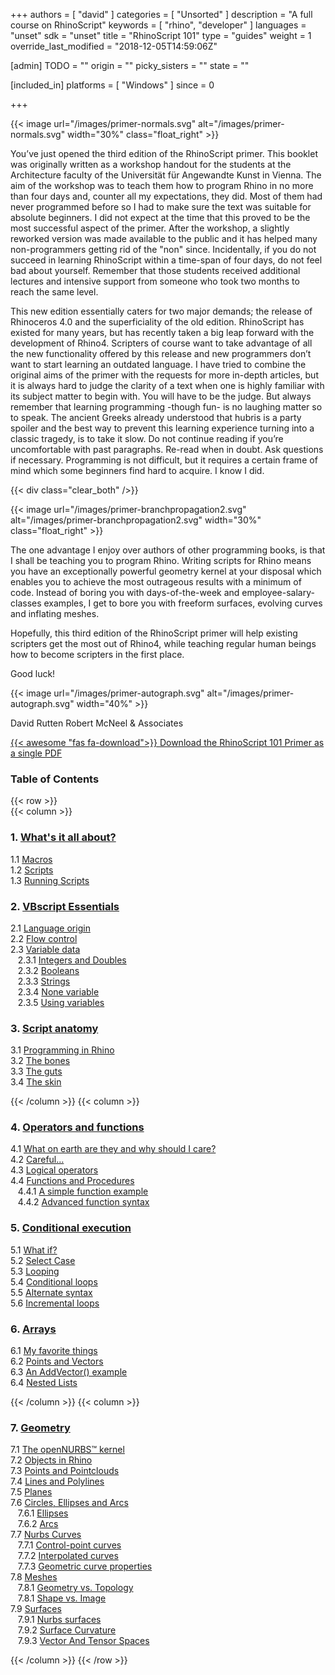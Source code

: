 +++
authors = [ "david" ]
categories = [ "Unsorted" ]
description = "A full course on RhinoScript"
keywords = [ "rhino", "developer" ]
languages = "unset"
sdk = "unset"
title = "RhinoScript 101"
type = "guides"
weight = 1
override_last_modified = "2018-12-05T14:59:06Z"

[admin]
TODO = ""
origin = ""
picky_sisters = ""
state = ""

[included_in]
platforms = [ "Windows" ]
since = 0

+++

<div class="row">
<div class="col-md-12" markdown="1">  
  
</div>
<div class="col-md-8 col-sm-12 col-sm-12" markdown="1">  

{{< image url="/images/primer-normals.svg" alt="/images/primer-normals.svg" width="30%" class="float_right" >}}

You’ve just opened the third edition of the RhinoScript primer. This booklet was originally written as a workshop handout for the students at the Architecture faculty of the Universität für Angewandte Kunst in Vienna. The aim of the workshop was to teach them how to program Rhino in no more than four days and, counter all my expectations, they did. Most of them had never programmed before so I had to make sure the text was suitable for absolute beginners. I did not expect at the time that this proved to be the most successful aspect of the primer. After the workshop, a slightly reworked version was made available to the public and it has helped many non-programmers getting rid of the "non" since. Incidentally, if you do not succeed in learning RhinoScript within a time-span of four days, do not feel bad about yourself. Remember that those students received additional lectures and intensive support from someone who took two months to reach the same level.


This new edition essentially caters for two major demands; the release of Rhinoceros 4.0 and the superficiality of the old edition. RhinoScript has existed for many years, but has recently taken a big leap forward with the development of Rhino4. Scripters of course want to take advantage of all the new functionality offered by this release and new programmers don’t want to start learning an outdated language. I have tried to combine the original aims of the primer with the requests for more in-depth articles, but it is always hard to judge the clarity of a text when one is highly familiar with its subject matter to begin with. You will have to be the judge. But always remember that learning programming -though fun- is no laughing matter so to speak. The ancient Greeks already understood that hubris is a party spoiler and the best way to prevent this learning experience turning into a classic tragedy, is to take it slow. Do not continue reading if you’re uncomfortable with past paragraphs. Re-read when in doubt. Ask questions if necessary. Programming is not difficult, but it requires a certain frame of mind which some beginners find hard to acquire. I know I did.


{{< div class="clear_both" />}}

{{< image url="/images/primer-branchpropagation2.svg" alt="/images/primer-branchpropagation2.svg" width="30%" class="float_right" >}}

The one advantage I enjoy over authors of other programming books, is that I shall be teaching you to program Rhino. Writing scripts for Rhino means you have an exceptionally powerful geometry kernel at your disposal which enables you to achieve the most outrageous results with a minimum of code. Instead of boring you with days-of-the-week and employee-salary-classes examples, I get to bore you with freeform surfaces, evolving curves and inflating meshes.

Hopefully, this third edition of the RhinoScript primer will help existing scripters get the most out of Rhino4, while teaching regular human beings how to become scripters in the first place.

Good luck!  


{{< image url="/images/primer-autograph.svg" alt="/images/primer-autograph.svg" width="40%" >}}  

</div>  

  
</div>  

<div class="row">  
<div class="col-md-12" markdown="1">  

David Rutten
Robert McNeel & Associates

[{{< awesome "fas fa-download">}} ](http://www.rhino3d.com/download/rhino/5.0/rhinoscript101) [Download the RhinoScript 101 Primer as a single PDF ](http://www.rhino3d.com/download/rhino/5.0/rhinoscript101)

### Table of Contents  
</div>  
</div>  

{{< row >}}  
{{< column >}}  

### 1. [What's it all about?](/guides/rhinoscript/primer-101/1-whats-it-all-about/)

   1.1 [Macros](/guides/rhinoscript/primer-101/1-whats-it-all-about/#11-macros)  
   1.2 [Scripts](/guides/rhinoscript/primer-101/1-whats-it-all-about/#12-scripts)  
   1.3 [Running Scripts](/guides/rhinoscript/primer-101/1-whats-it-all-about/#13-scripts)  

### 2. [VBscript Essentials](/guides/rhinoscript/primer-101/2-vbscript-essentials/)  

   2.1	[Language origin](/guides/rhinoscript/primer-101/2-vbscript-essentials/#21-language-origin)  
   2.2	[Flow control](/guides/rhinoscript/primer-101/2-vbscript-essentials/#f22-low-control)  
   2.3	[Variable data](/guides/rhinoscript/primer-101/2-vbscript-essentials/#23-variable-data)  
&nbsp;&nbsp; 2.3.1	[Integers and Doubles](/guides/rhinoscript/primer-101/2-vbscript-essentials/#231-integers-and-doubles)  
&nbsp;&nbsp; 2.3.2	[Booleans](/guides/rhinoscript/primer-101/2-vbscript-essentials/#232-booleans)  
&nbsp;&nbsp; 2.3.3	[Strings](/guides/rhinoscript/primer-101/2-vbscript-essentials/#233-strings)  
&nbsp;&nbsp; 2.3.4	[None variable](/guides/rhinoscript/primer-101/2-vbscript-essentials/#234-none-variable)  
&nbsp;&nbsp; 2.3.5	[Using variables](/guides/rhinoscript/primer-101/2-vbscript-essentials/#235-using-variables)  

### 3. [Script anatomy](/guides/rhinoscript/primer-101/3-script-anatomy/)

   3.1 [Programming in Rhino](/guides/rhinoscript/primer-101/3-script-anatomy/#31-programming-in-rhino)    
   3.2 [The bones](/guides/rhinoscript/primer-101/3-script-anatomy/#32-the-bones)  
   3.3 [The guts](/guides/rhinoscript/primer-101/3-script-anatomy/#33-the-guts)  
   3.4 [The skin](/guides/rhinoscript/primer-101/3-script-anatomy/#34-the-skin)  

{{< /column >}}
{{< column >}}


### 4. [Operators and functions](/guides/rhinoscript/primer-101/4-operators-and-functions/)

   4.1	[What on earth are they and why should I care?](/guides/rhinoscript/primer-101/4-operators-and-functions/#41-what-on-earth-are-they-and-why-should-i-care)   
   4.2	[Careful…](/guides/rhinoscript/primer-101/4-operators-and-functions/#42-careful)     
   4.3	[Logical operators](/guides/rhinoscript/primer-101/4-operators-and-functions/#43-logical-operators)     
   4.4	[Functions and Procedures](/guides/rhinoscript/primer-101/4-operators-and-functions/#44-functions-and-procedures)     
&nbsp;&nbsp; 4.4.1 [A simple function example](/guides/rhinoscript/primer-101/4-operators-and-functions/#441-a-simple-function-example)     
&nbsp;&nbsp; 4.4.2 [Advanced function syntax](/guides/rhinoscript/primer-101/4-operators-and-functions/#442-advanced-function-syntax)     


### 5. [Conditional execution](/guides/rhinoscript/primer-101/5-conditional-execution/)

   5.1	[What if?](/guides/rhinoscript/primer-101/5-conditional-execution/#51-what-if)  
   5.2	[Select Case](/guides/rhinoscript/primer-101/5-conditional-execution/#52-select-case)  
   5.3	[Looping](/guides/rhinoscript/primer-101/5-conditional-execution/#53-looping)  
   5.4	[Conditional loops](/guides/rhinoscript/primer-101/5-conditional-execution/#54-conditional-loops)  
   5.5	[Alternate syntax](/guides/rhinoscript/primer-101/5-conditional-execution/#55-alternate-syntax)   
   5.6	[Incremental loops](/guides/rhinoscript/primer-101/5-conditional-execution/#56-incremental-loops)


### 6. [Arrays](/guides/rhinoscript/primer-101/6-arrays/)

   6.1	[My favorite things](/guides/rhinoscript/primer-101/6-arrays/#61-my-favorite-things)  
   6.2	[Points and Vectors](/guides/rhinoscript/primer-101/6-arrays/#62-points-and-vectors)  
   6.3	[An AddVector() example](/guides/rhinoscript/primer-101/6-arrays/#63-an-addvector-example)  
   6.4	[Nested Lists](/guides/rhinoscript/primer-101/6-arrays/#64-nested-lists)  

{{< /column >}}
{{< column >}}


### 7. [Geometry](/guides/rhinoscript/primer-101/7-geometry/)

   7.1	[The openNURBS™ kernel](/guides/rhinoscript/primer-101/7-geometry/#71-the-opennurbs-kernel)  
   7.2	[Objects in Rhino](/guides/rhinoscript/primer-101/7-geometry/#72-objects-in-rhino)  
   7.3	[Points and Pointclouds](/guides/rhinoscript/primer-101/7-geometry/#73-points-and-pointclouds)  
   7.4	[Lines and Polylines](/guides/rhinoscript/primer-101/7-geometry/#74-lines-and-polylines)  
   7.5	[Planes](/guides/rhinoscript/primer-101/7-geometry/#75-planes)  
   7.6	[Circles, Ellipses and Arcs](/guides/rhinoscript/primer-101/7-geometry/#76-circles-ellipses-and-arcs)  
&nbsp;&nbsp; 7.6.1 [Ellipses](/guides/rhinoscript/primer-101/7-geometry/#761-ellipses)  
&nbsp;&nbsp; 7.6.2 [Arcs](/guides/rhinoscript/primer-101/7-geometry/#762-arcs)  
   7.7	[Nurbs Curves](/guides/rhinoscript/primer-101/7-geometry/#77-nurbs-curves)  
&nbsp;&nbsp; 7.7.1 [Control-point curves](/guides/rhinoscript/primer-101/7-geometry/#771-control-point-curves)  
&nbsp;&nbsp; 7.7.2 [Interpolated curves](/guides/rhinoscript/primer-101/7-geometry/#772-interpolate-curves)  
&nbsp;&nbsp; 7.7.3 [Geometric curve properties](/guides/rhinoscript/primer-101/7-geometry/#773-geometric-curve-properties)    
   7.8	[Meshes](/guides/rhinoscript/primer-101/7-geometry/#78-meshes)  
&nbsp;&nbsp; 7.8.1 [Geometry vs. Topology](/guides/rhinoscript/primer-101/7-geometry/#781-geometry-vs-topology)  
&nbsp;&nbsp; 7.8.1 [Shape vs. Image](/guides/rhinoscript/primer-101/7-geometry/#781-shape-vs-image)  
   7.9	[Surfaces](/guides/rhinoscript/primer-101/7-geometry/#79-surfaces)  
&nbsp;&nbsp; 7.9.1 [Nurbs surfaces](/guides/rhinoscript/primer-101/7-geometry/#791-nurbs-surfaces)  
&nbsp;&nbsp; 7.9.2 [Surface Curvature](/guides/rhinoscript/primer-101/7-geometry/#792-surface-curvature)  
&nbsp;&nbsp; 7.9.3 [Vector And Tensor Spaces](/guides/rhinoscript/primer-101/7-geometry/#793-vector-and-tensor-spaces)   

{{< /column >}}
{{< /row >}}
